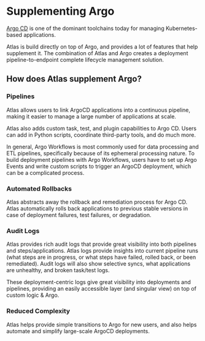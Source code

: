 # Supplementing Argo

[Argo CD](https://argo-cd.readthedocs.io/en/stable/) is one of the dominant toolchains today for managing Kubernetes-based applications.

Atlas is build directly on top of Argo, and provides a lot of features that help supplement it. The combination of Atlas and Argo creates a deployment pipeline-to-endpoint complete lifecycle management solution.

## How does Atlas supplement Argo?

### Pipelines

Atlas allows users to link ArgoCD applications into a continuous pipeline, making it easier to manage a large number of applications at scale.

Atlas also adds custom task, test, and plugin capabilities to Argo CD. Users can add in Python scripts, coordinate third-party tools, and do much more.

In general, Argo Workflows is most commonly used for data processing and ETL pipelines, specifically because of its ephemeral processing nature. To build deployment pipelines with Argo Workflows, users have to set up Argo Events and write custom scripts to trigger an ArgoCD deployment, which can be a complicated process.

### Automated Rollbacks

Atlas abstracts away the rollback and remediation process for Argo CD. Atlas automatically rolls back applications to previous stable versions in case of deployment failures, test failures, or degradation.

### Audit Logs

Atlas provides rich audit logs that provide great visibility into both pipelines and steps/applications. Atlas logs provide insights into current pipeline runs (what steps are in progress, or what steps have failed, rolled back, or been remediated). Audit logs will also show selective syncs, what applications are unhealthy, and broken task/test logs.

These deployment-centric logs give great visibility into deployments and pipelines, providing an easily accessible layer (and singular view) on top of custom logic & Argo.

### Reduced Complexity

Atlas helps provide simple transitions to Argo for new users, and also helps automate and simplify large-scale ArgoCD deployments.
